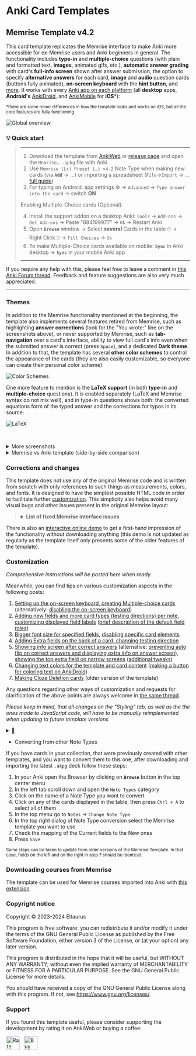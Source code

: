 # Anki Card Templates

## Memrise Template v4.2

This card template replicates the Memrise interface to make Anki more accessible for ex-Memrise users and Anki beginners in general. The functionality includes **type-in** and **multiple-choice** questions (with plain and formatted text, **images**, animated gifs, etc.), **automatic answer grading** with card's **full-info screen** shown after answer submission, the option to specify **alternative answers** for each card, **image** and **audio** question cards (buttons fully animated), **on-screen keyboard** with the **hint button**, and [more](#themes). It works with every [Anki app on each platform](https://apps.ankiweb.net/) (all **desktop** apps, **Android's** [AnkiDroid](https://play.google.com/store/apps/details?id=com.ichi2.anki), and [AnkiMobile](https://apps.apple.com/us/app/ankimobile-flashcards/id373493387) for **iOS***):

<sup>*there are some minor differences in how the template looks and works on iOS, but all the core features are fully functioning</sup>

![Global overview](https://github.com/user-attachments/assets/35bb4ea5-2e2d-42bd-88e5-bbc4207b38da)

### 💡 Quick start

>---
>1. Download the template from [AnkiWeb](https://ankiweb.net/shared/info/510199145) or [release page](https://github.com/Eltaurus-Lt/Anki-Card-Templates/releases/tag/v4.2) and open the `Memrise… .apkg` file with Anki
>2. Use `Memrise (Lτ) Preset […] v4.2` Note Type when making new cards (via **`Add`** → …) or importing a spreadsheet (`File`→`Import` → … [full guide](https://github.com/Eltaurus-Lt/CourseDump2022?tab=readme-ov-file#importing-into-anki))
>3. For typing on Android: app settings ⚙️ → `Advanced` → `Type answer into the card` → switch **ON**
>
>Enabling Multiple-Choice cards (Optional):
>
>4. Install the support addon on a desktop Anki:
     `Tools` → `Add-ons` → `Get Add-ons` → Paste "884199977" → `Ok` → Restart Anki
>5. Open **`Browse`** window → Select **several** Cards in the table 🖱️ → Right Click 🖱️ → `Fill Choices` → `Ok`
>6. To make Multiple-Choice cards available on mobile: **`Sync`** in Anki desktop → **`Sync`** in your mobile Anki app
>---

If you require any help with this, please feel free to leave a comment in [this Anki Forum thread](https://forums.ankiweb.net/t/memrise-card-template-support-thread/34233).
Feedback and feature suggestions are also very much appreciated.

---

### Themes

In addition to the Memrise functionality mentioned at the beginning, the template also implements several features retired from Memrise, such as highlighting **answer corrections** (look for the "You wrote:" line on the screenshots above), or never supported by Memrise, such as **tab-navigation** over a card's interface, ability to view full card's info even when the submitted answer is correct (press `Space`), and a dedicated **Dark theme**. In addition to that, the template has several **other color schemes** to control the appearance of the cards (they are also easily customizable, so everyone can create their personal color scheme):
<!-- fuzzy answer matching | timers, mems... -->

![Color Schemes](https://github.com/user-attachments/assets/5bedf070-0002-405b-bcf3-6210f6321917)

<!-- provides easy ways of customizing a lot of interface attributes and review parameters -->

One more feature to mention is the **LaTeX support** (in both **type-in** and **multiple-choice** questions). It is enabled separately (LaTeX and Memrise syntax do not mix well), and in type-in questions shows both: the converted equations form of the typed answer and the corrections for typos in its source:

![LaTeX](https://github.com/user-attachments/assets/e8831bf0-a43d-4d78-8b25-ed835c8e21d5)



&nbsp;  
<details>
<summary>More screenshots</summary>
 
![Audio question](https://github.com/Eltaurus-Lt/Anki-Card-Templates/assets/93875472/58fe1cd2-02de-4e16-b5c2-ee5d240307ae)
![Multiple-choice question](https://github.com/Eltaurus-Lt/Anki-Card-Templates/assets/93875472/548a2f2a-ca68-41fd-94fa-150b90662552)
![Images](https://github.com/Eltaurus-Lt/Anki-Card-Templates/assets/93875472/e12a8648-8b2a-4af0-a4cb-93a29ad61a6b) 
![On-screen keyboard](https://github.com/Eltaurus-Lt/Anki-Card-Templates/assets/93875472/cfc7895a-4911-4e04-8084-7a65f3a555f5)
![Spelling corrections](https://github.com/Eltaurus-Lt/Anki-Card-Templates/assets/93875472/9f30fdeb-57c8-4d04-b086-07d211b99ce0)
![Hint button](https://github.com/Eltaurus-Lt/Anki-Card-Templates/assets/93875472/6dbd8da4-e322-4c4b-bd5a-4a744ba5e8e2)
![Dark theme (multiple-choice)](https://github.com/user-attachments/assets/7e918a3c-365d-4f05-917a-ee9066f37644)
![Dark theme (type-in, audio)](https://github.com/user-attachments/assets/9340eff2-eb93-452f-8f5a-51abde3cb86e)

</details>

<details>
<summary>Memrise vs Anki template (side-by-side comparison)</summary>
 <p align="middle">
  <img src="https://github.com/Eltaurus-Lt/Anki-Card-Templates/assets/93875472/9c93a367-1ec6-4818-bb50-d84ccf543c0a" title="Anki" style="width: 43%; box-shadow: 10px 5px 5px black;">
  <img src="https://github.com/Eltaurus-Lt/Anki-Card-Templates/assets/93875472/411a99b6-0e71-4dc5-91b7-cbb3008040a1" title="Memrise" style="width: 48%">
</p>

<p align="middle">
  <img src="https://github.com/Eltaurus-Lt/Anki-Card-Templates/assets/93875472/cbe21000-4519-43ab-b74b-a1c35dd1a363" title="Anki" style="width: 43%">
  <img src="https://github.com/Eltaurus-Lt/Anki-Card-Templates/assets/93875472/7e0d7f4e-34e2-4db9-b034-07f0490ba5f4" title="Memrise" style="width: 48%">
</p>

<p align="middle">
  <img src="https://github.com/Eltaurus-Lt/Anki-Card-Templates/assets/93875472/0aca8cd7-260c-4049-9bc5-1efe9a24e915" title="Anki" style="width: 43%">
  <img src="https://github.com/Eltaurus-Lt/Anki-Card-Templates/assets/93875472/c7446347-0b12-427d-97b8-bdc0b899a715" title="Memrise" style="width: 48%">
</p>
</details>

### Corrections and changes

This template does not use any of the original Memrise code and is written from scratch with only references to such things as measurements, colors, and fonts. It is designed to have the simplest possible HTML code in order to facilitate further [customization](#Customization). This simplicity also helps avoid many visual bugs and other issues present in the original Memrise layout:

><details>
><summary><b>List of fixed Memrise interface issues</b></summary>
> 
>> All screenshots and recordings are marked by the respective logos:
>> 
>> ![ank_s](https://github.com/Eltaurus-Lt/Anki-Card-Templates/assets/93875472/99799137-a232-42d0-8321-d11cacd00fcd) - **Anki**
>> 
>> ![mem_s](https://github.com/Eltaurus-Lt/Anki-Card-Templates/assets/93875472/f5fd82ba-c612-44a5-8f34-e10c946d680f) - **Memrise**
>&nbsp;
> 
> 1. Elements jumping on answer submission
> 
> ![Submit jitter (Anki vs Memrise)](https://github.com/Eltaurus-Lt/Anki-Card-Templates/assets/93875472/7c6a4ff3-05f6-4c9a-83ec-288584e65697)
>&nbsp;
>
> 2. Cropped fonts 
>
> ![Fonts cropping (Anki vs Memrise)](https://github.com/Eltaurus-Lt/Anki-Card-Templates/assets/93875472/2bec6453-353b-4c5c-9cef-b34592bb9457)
>&nbsp;
>
>3. Audio icons blurring on hover
>
> ![Audio blurring (Anki vs Memrise)](https://github.com/Eltaurus-Lt/Anki-Card-Templates/assets/93875472/7f04ce9e-3ec7-46f6-a418-21354b962c49)
>&nbsp;
> 
> 4. Added keyboard navigation for audio buttons
>
> ![Keyboard navigation (Anki)](https://github.com/Eltaurus-Lt/Anki-Card-Templates/assets/93875472/ff7cb131-a234-4b40-b01c-5d7894c382c7)
>&nbsp;
> 
> 5. On-screen keyboard buttons response to clicks:
>
> ![Button clicks (Anki vs Memrise)](https://github.com/Eltaurus-Lt/Anki-Card-Templates/assets/93875472/954d1852-ca73-43b3-b188-5cc3ec701305)
>&nbsp;
>
> 6. Keyboard character alignment improved (text baseline instead of bounding box center):
>
> ![Keys centering (Anki vs Memrise)](https://github.com/Eltaurus-Lt/Anki-Card-Templates/assets/93875472/107f4c4f-7a81-4d77-b33b-f76fee53e213)
>&nbsp;
>
> 7. Aliasing artefacts in the corners of buttons:
>
> ![Aliasing (Anki vs Memrise)](https://github.com/Eltaurus-Lt/Anki-Card-Templates/assets/93875472/85f11f4e-c6ee-429d-b462-149b9d6c907b)
>&nbsp;
>
> 8. The pressed multiple-choice button stays pressed instead of jittering back:
> 
> ![Multiple-choice click (Anki vs Memrise)](https://github.com/Eltaurus-Lt/Anki-Card-Templates/assets/93875472/74e1c2f1-d4ae-4e13-9210-bc7b33705654)
>&nbsp;
>
> 9. Color scheme is consistent (the graying-out effect is removed, the correct and pressed buttons are recolored to match the good and bad answers in typing questions):
>
> ![Color scheme (Memrise)](https://github.com/Eltaurus-Lt/Anki-Card-Templates/assets/93875472/1ff3e975-98b7-4267-b492-eecbaa75f149)
>
> ![Color scheme (Anki)](https://github.com/Eltaurus-Lt/Anki-Card-Templates/assets/93875472/99f50d23-2d68-4715-b8af-846747b7a07c)
>&nbsp;
>
> 10. Multiple-choice number labels centering:
> 
> ![Multiple-Choice labels (Anki vs Memrise)](https://github.com/Eltaurus-Lt/Anki-Card-Templates/assets/93875472/be7b7a63-71e5-429e-87f5-e54e34ba0c56)
>&nbsp;
>
> 11. Multiple-choice questions are ensured to have only unique options, unlike their implementation at Memrise:
>
> ![Choice is not an option (Memrise)](https://github.com/Eltaurus-Lt/Anki-Card-Templates/assets/93875472/532d3665-5dce-4614-a119-9b8908ab3c46)
>
> 12. Audio buttons do not use raster assets, which reduces size, improves image sharpness, and keeps the code self-contained. Also, icons for audio questions do not scale up to comically large sizes on wide monitors.
>
> ![Audio button blurring](https://github.com/Eltaurus-Lt/Anki-Card-Templates/assets/93875472/34a32bdc-e2c4-49c4-92c6-49af8fb71040)
>
></details>

There is also an [interactive online demo](https://codepen.io/Eltaurus/full/mdaMQby) to get a first-hand impression of the functionality without downloading anything (this demo is not updated as regularly as the template itself only presents some of the older features of the template).

### Customization

*Comprehensive instructions will be posted here when ready.*

Meanwhile, you can find tips on various customization aspects in the following posts:

1. [Setting up the on-screen keyboard, creating Multiple-choice cards](https://forums.ankiweb.net/t/memrise-card-template-support-thread/34233/54?u=eltaurus) (alternatively: [disabling the on-screen keyboard](https://forums.ankiweb.net/t/memrise-card-template-support-thread/34233/97?u=eltaurus))
2. [Adding new fields and more card types (testing directions) per note, customizing displayed field labels](https://forums.ankiweb.net/t/memrise-card-template-support-thread/34233/31?u=eltaurus) ([brief description of the default field roles](https://forums.ankiweb.net/t/memrise-card-template-support-thread/34233/75?u=eltaurus))
3. [Bigger font size for specified fields](https://forums.ankiweb.net/t/memrise-card-template-support-thread/34233/90?u=eltaurus), [disabling specific card elements](https://forums.ankiweb.net/t/memrise-card-template-support-thread/34233/97?u=eltaurus)
4. [Adding Extra fields on the back of a card, changing testing direction](https://forums.ankiweb.net/t/memrise-card-template-support-thread/34233/6?u=eltaurus)
5. [Showing info screen after correct answers](https://forums.ankiweb.net/t/memrise-card-template-support-thread/34233/70?u=eltaurus) (alternative: [preventing auto flip on correct answers and displaying extra info on answer screen](https://forums.ankiweb.net/t/memrise-card-template-support-thread/34233/20?u=eltaurus)), [showing the top extra field on narrow screens](https://forums.ankiweb.net/t/memrise-card-template-support-thread/34233/81?u=eltaurus) ([additional tweaks](https://forums.ankiweb.net/t/memrise-card-template-support-thread/34233/83?u=eltaurus))
6. [Changing text colors for the template and card content](https://forums.ankiweb.net/t/memrise-card-template-support-thread/34233/49?u=eltaurus) ([making a button for coloring text on AnkiDroid](https://forums.ankiweb.net/t/memrise-card-template-support-thread/34233/51?u=eltaurus))
7. [Making Cloze Deletion cards](https://forums.ankiweb.net/t/memrise-card-template-support-thread/34233/18?u=eltaurus) (older version of the template)

Any questions regarding other ways of customization and requests for clarification of the above points are always welcome in [the same thread](https://forums.ankiweb.net/t/memrise-card-template-support-thread/34233).

*Please keep in mind, that all changes on the "Styling" tab, as well as the the ones made to JavaScript code, will have to be manually reimplemented when updating to future template versions*

<details>
<summary>🚧</summary>
The main file is `Memrise Templates (Lτ) v2.3.apkg`. Opening it with Anki adds `Memrise Templates (Lτ) v2.3` Note Type, which can then be used to create new cards, change Note Type of existing ones, or import external spreadsheets.
<br><sub>Both, the deck and the single card in it, which are imported with the Note Type, serve only as its holders and can be deleted right away.</sub>

- Memrise vs Anki
  -  Note vs Card
  -  Note Type settings = course settings | Card Type settings = level settings)
- Adding Note Type
- Adding Card Type
  - text and labels
  - changing question | converting to Audio/image
  - changing answer | converting to MCh
  - conditions
- Editing Note Fields (Memrise columns)
  - Adding (New {{Extra}} | {{Notes}})
  - Renaming 
- keyboard
- classes: off | memblob | large
</details>

- Converting from other Note Types

If you have cards in your collection, that were previously created with other templates, and you want to convert them to this one, after downloading and importing the latest `.akpg` deck follow these steps:

1. In your Anki open the Browser by clicking on **`Browse`** button in the top center menu
2. In the left tab scroll down and open the `Note Types` category
3. Click on the name of a Note Type you want to convert
4. Click on any of the cards displayed in the table, then press `Ctrl + A` to select all of them
5. In the top menu go to `Notes` -> `Change Note Type`
6. In the top right dialog of Note Type conversion select the Memrise template you want to use
7. Check the mapping of the Current fields to the New ones
8. Press `Save`

<sub>Same steps can be taken to update from older versions of the Memrise Template. In that case, fields on the left and on the right in step 7 should be identical.</sub>

### Downloading courses from Memrise

The template can be used for Memrise courses imported into Anki with [this extension](https://github.com/Eltaurus-Lt/CourseDump2022)

### Copyright notice

Copyright © 2023-2024 Eltaurus

This program is free software: you can redistribute it and/or modify
it under the terms of the GNU General Public License as published by
the Free Software Foundation, either version 3 of the License, or
(at your option) any later version.

This program is distributed in the hope that it will be useful,
but WITHOUT ANY WARRANTY; without even the implied warranty of
MERCHANTABILITY or FITNESS FOR A PARTICULAR PURPOSE.
See the GNU General Public License for more details.

You should have received a copy of the GNU General Public License
along with this program. If not, see <https://www.gnu.org/licenses/>.

### Support

If you found this template useful, please consider supporting the development by rating it on AnkiWeb or buying a coffee:

<a href="https://ankiweb.net/shared/info/510199145" target="_blank"><img src="https://i.imgur.com/CoCMk2T.png" alt="Rate on AnkiWeb"  style="height: 37px"></a>
&nbsp;
<a href="https://www.buymeacoffee.com/eltaurus" target="_blank"><img src="https://i.imgur.com/XQvdocZ.png" alt="Buy me a Coffee"  style="height: 37px"></a>
